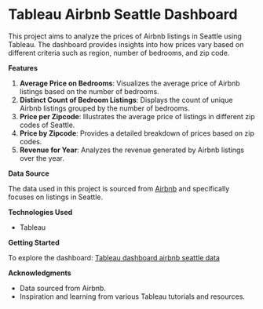 # Tableau Airbnb Seattle Dashboard

This project aims to analyze the prices of Airbnb listings in Seattle using Tableau. The dashboard provides insights into how prices vary based on different criteria such as region, number of bedrooms, and zip code.

**Features**

1. **Average Price on Bedrooms**: Visualizes the average price of Airbnb listings based on the number of bedrooms.
2. **Distinct Count of Bedroom Listings**: Displays the count of unique Airbnb listings grouped by the number of bedrooms.
3. **Price per Zipcode**: Illustrates the average price of listings in different zip codes of Seattle.
4. **Price by Zipcode**: Provides a detailed breakdown of prices based on zip codes.
5. **Revenue for Year**: Analyzes the revenue generated by Airbnb listings over the year.

**Data Source**

The data used in this project is sourced from [Airbnb](https://www.kaggle.com/datasets/alexanderfreberg/airbnb-listings-2016-dataset) and specifically focuses on listings in Seattle.

**Technologies Used**

- Tableau

**Getting Started**

To explore the dashboard:
[Tableau dashboard airbnb seattle data](https://public.tableau.com/app/profile/bailasan.zakarneh/viz/Tableaudashboardairbnbseattledata/Dashboard1?publish=yes)


**Acknowledgments**

- Data sourced from Airbnb.
- Inspiration and learning from various Tableau tutorials and resources.
